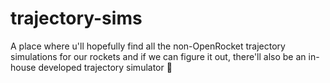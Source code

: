 # trajectory-sims
A place where u'll hopefully find all the non-OpenRocket trajectory simulations for our rockets and if we can figure it out, there'll also be an in-house developed trajectory simulator 🤞
